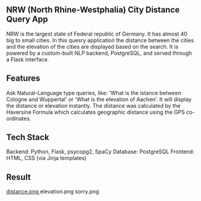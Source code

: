 ## NRW (North Rhine-Westphalia) City Distance Query App
NRW is the largest state of Federal republic of Germany. It has almost 40 big to small cities. In this quesry application the distance 
between the cities and the elevation of the cities are displayed based on the search. It is powered by a custom-built NLP backend, PostgreSQL, 
and served through a Flask interface.
## Features
Ask Natural-Language type queries, like: 'What is the istance between Cologne and Wuppertal'
or 'What is the elevation of Aachen'. 
It will display the distance or elevation instantly.
The distance was calculated by the Haversine Formula which calculates geographic distance 
using the GPS co-ordinates. 
## Tech Stack
Backend: Python, Flask, psycopg2, SpaCy
Database: PostgreSQL
Frontend: HTML, CSS (via Jinja templates)
## Result 
[distance.png ](https://github.com/ahmadtawsif/nrw-city-query-app/blob/main/distance.png)
elevation.png
sorry.png
